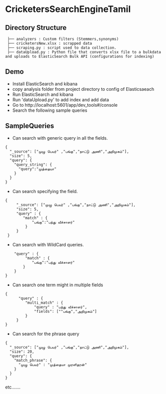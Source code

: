 # CricketersSearchEngineTamil


Directory Structure
---
```
 ├── analyzers : Custom filters (Stemmers,synonyms)
 ├── cricketersNew.xlsx : scrapped data
 ├── scraping.py : script used to data collection.
 ├── dataUpload.py : Python file that converts xlsx file to a bulkdata and uploads to ElasticSearch Bulk API (configurations for indexing)
```

Demo
---
* Install ElasticSearch and kibana
* copy analysis folder from project directory to config of Elasticsaeach
* Run ElasticSearch and kibana
* Run 'dataUpload.py' to add index and add data
* Go to http://localhost:5601/app/dev_tools#/console
* Search the following sample queries

SampleQueries
---
* Can search with generic query in all the fields.
```
{
  "_source": ["முழு பெயர்" ,"பங்கு","நாட்டு அணி","அறிமுகம்"],
  "size": 5,
  "query": {
    "query_string": {
      "query":"முத்தையா"
    }
  }
}
```
* Can search specifying the field.
```
{
     "_source": ["முழு பெயர்" ,"பங்கு","நாட்டு அணி","அறிமுகம்"],
     "size": 5,
     "query" : {
      	"match" : {
            "பங்கு":"பந்து வீச்சாளர்"
         }
     }
 }
```
* Can search with WildCard queries.
 ```{
     "query" : {
          "match" : {
             "பங்கு":"பந்து வீச்சாளர்"
         }
     }
 }
 ```
* Can search one term might  in multiple fields
```
{
      "query" : {
         "multi_match" : {
             "query" : "பந்து வீச்சாளர்",
             "fields": [""பங்கு","அறிமுகம்"]
         }
     }
}
```
* Can search for the phrase query
```
{
  "_source": ["முழு பெயர்" ,"பங்கு","நாட்டு அணி","அறிமுகம்"],
  "size": 20,
  "query": {
    "match_phrase": {
      "முழு பெயர்" : "முத்தையா முரளிதரன்"
    }
  }
}
```
etc.......
